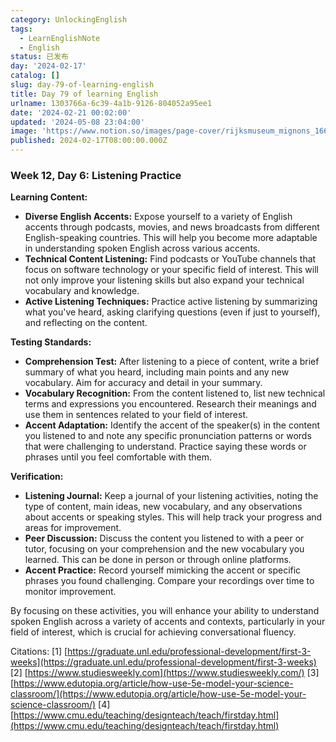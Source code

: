 ```yaml
---
category: UnlockingEnglish
tags:
  - LearnEnglishNote
  - English
status: 已发布
day: '2024-02-17'
catalog: []
slug: day-79-of-learning-english
title: Day 79 of learning English
urlname: 1303766a-6c39-4a1b-9126-804052a95ee1
date: '2024-02-21 00:02:00'
updated: '2024-05-08 23:04:00'
image: 'https://www.notion.so/images/page-cover/rijksmuseum_mignons_1660.jpg'
published: 2024-02-17T08:00:00.000Z
---
```


### Week 12, Day 6: Listening Practice


**Learning Content:**

- **Diverse English Accents:** Expose yourself to a variety of English accents through podcasts, movies, and news broadcasts from different English-speaking countries. This will help you become more adaptable in understanding spoken English across various accents.
- **Technical Content Listening:** Find podcasts or YouTube channels that focus on software technology or your specific field of interest. This will not only improve your listening skills but also expand your technical vocabulary and knowledge.
- **Active Listening Techniques:** Practice active listening by summarizing what you've heard, asking clarifying questions (even if just to yourself), and reflecting on the content.

**Testing Standards:**

- **Comprehension Test:** After listening to a piece of content, write a brief summary of what you heard, including main points and any new vocabulary. Aim for accuracy and detail in your summary.
- **Vocabulary Recognition:** From the content listened to, list new technical terms and expressions you encountered. Research their meanings and use them in sentences related to your field of interest.
- **Accent Adaptation:** Identify the accent of the speaker(s) in the content you listened to and note any specific pronunciation patterns or words that were challenging to understand. Practice saying these words or phrases until you feel comfortable with them.

**Verification:**

- **Listening Journal:** Keep a journal of your listening activities, noting the type of content, main ideas, new vocabulary, and any observations about accents or speaking styles. This will help track your progress and areas for improvement.
- **Peer Discussion:** Discuss the content you listened to with a peer or tutor, focusing on your comprehension and the new vocabulary you learned. This can be done in person or through online platforms.
- **Accent Practice:** Record yourself mimicking the accent or specific phrases you found challenging. Compare your recordings over time to monitor improvement.

By focusing on these activities, you will enhance your ability to understand spoken English across a variety of accents and contexts, particularly in your field of interest, which is crucial for achieving conversational fluency.


Citations:
[1] [https://graduate.unl.edu/professional-development/first-3-weeks](https://graduate.unl.edu/professional-development/first-3-weeks)
[2] [https://www.studiesweekly.com](https://www.studiesweekly.com/)
[3] [https://www.edutopia.org/article/how-use-5e-model-your-science-classroom/](https://www.edutopia.org/article/how-use-5e-model-your-science-classroom/)
[4] [https://www.cmu.edu/teaching/designteach/teach/firstday.html](https://www.cmu.edu/teaching/designteach/teach/firstday.html)


